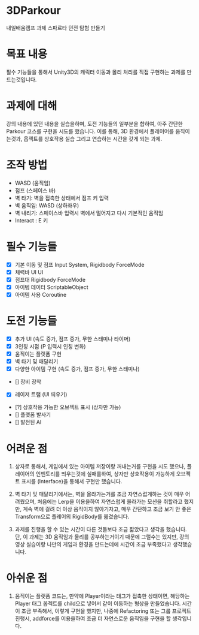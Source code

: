 # 3DParkour
내일배움캠프 과제 스파르타 던전 탐험 만들기

# 목표 내용
필수 기능들을 통해서 Unity3D의 캐릭터 이동과 몰리 처리를 직접 구현하는 과제를 만드는것입니다.

# 과제에 대해
강의 내용에 있던 내용을 실습을하며, 도전 기능들의 일부분을 합하여, 아주 간단한 Parkour 코스를 구현을 시도를 했습니다. 이를 통해, 3D 환경에서 플레이어를 움직이는것과, 옵젝트를 상호작용 실습 그리고 연습하는 시간을 갖게 되는 과제. 

# 조작 방법
- WASD (움직임)
- 점프 (스페이스 바)
- 벽 타기: 벽을 접촉한 상태에서 점프 키 입력
- 벽 움직임: WASD (상하좌우)
- 벽 내리기: 스페이스바 입력시 벽에서 떨어지고 다시 기본적인 움직임
- Interact : E 키

# 필수 기능들
- [x] 기본 이동 및 점프 Input System, Rigidbody ForceMode 
- [x] 체력바 UI UI
- [x] 점프대 Rigidbody ForceMode
- [x] 아이템 데이터 ScriptableObject
- [x] 아이템 사용 Coroutine

# 도전 기능들
- [x] 추가 UI (속도 증가, 점프 증가, 무한 스태미나 타이머)
- [x] 3인칭 시점 (P 입력시 인칭 변화)
- [x] 움직이는 플랫폼 구현
- [x] 벽 타기 및 매달리기
- [x] 다양한 아이템 구현 (속도 증가, 점프 증가, 무한 스태미나)
- [] 장비 장착
- [x] 레이저 트램 (UI 띄우기)
- [?] 상호작용 가능한 오브젝트 표시 (상자만 가능)
- [] 플랫폼 발사기
- [] 발전된 AI

# 어려운 점
1. 상자로 통해서, 게임에서 있는 아이템 저장이랑 꺼내는거를 구현을 시도 했으나, 플레이어의 인벤토리를 띄우는것에 실패를하여, 상자만 상호작용이 가능하게 오브젝트 표시를 (Interface)을 통해서 구현만 했습니다.

2. 벽 타기 및 매달리기에서는, 벽을 올라가는거를 조금 자연스럽게하는 것이 매우 어려웠으며, 처음에는 Lerp을 이용을하여 자연스럽게 올라가는 모션을 취할라고 했지만, 계속 벽에 걸려 더 이상 움직이지 않아기자고, 매우 간단하고 조금 보기 안 좋은 Transform으로 플레어의 RigidBody를 옯겼습니다.

3. 과제를 진행을 할 수 있는 시간이 다른 것들보다 조금 잛았다고 생각을 했습니다. 단, 이 과제는 3D 움직임과 물리를 공부하는거이기 때문에 그럴수는 있지만, 강의 영상 실습이랑 나만의 게임과 환경을 만드는데에 시간이 조금 부족했다고 생각했습니다.

# 아쉬운 점
1. 움직이는 플랫품 코드는, 만약에 Player이라는 태그가 접촉한 상태이면, 해당하는 Player 태그 옵젝트를 child으로 넣어서 같이 이동하는 형상을 만들었습니다. 시간이 조금 부족해서, 이렇게 구현을 했지만, 나중에 Refactoring 또는 그룹 프로젝트 진행시, addforce를 이용을하여 조금 더 자연스로운 움직임을 구현을 할 생각입니다.
